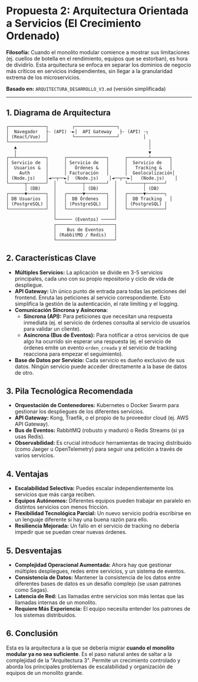 # Propuesta 2: Arquitectura Orientada a Servicios (El Crecimiento Ordenado)

**Filosofía:** Cuando el monolito modular comience a mostrar sus limitaciones (ej. cuellos de botella en el rendimiento, equipos que se estorban), es hora de dividirlo. Esta arquitectura se enfoca en separar los dominios de negocio más críticos en servicios independientes, sin llegar a la granularidad extrema de los microservicios.

**Basado en:** `ARQUITECTURA_DESARROLLO_V3.md` (versión simplificada)

---

## 1. Diagrama de Arquitectura

```
┌──────────────┐         ┌────────────────┐
│  Navegador   ├- (API) -►│  API Gateway   ├- (API) -┐
│ (React/Vue)  │         └────────────────┘         │
└──────────────┘                                      │
   ▲                                                  │
   │                                                  ▼
┌──┴───────────┐      ┌───────────────┐      ┌────────┴───────┐
│ Servicio de  │      │ Servicio de   │      │  Servicio de   │
│  Usuarios &  │      │   Órdenes &   │      │   Tracking &   │
│    Auth      │      │ Facturación   │      │  Geolocalización│
│ (Node.js)    │◄──┬──►│  (Node.js)    │◄──┬──►│   (Node.js)    │
└──────┬───────┘  │   └──────┬────────┘  │   └──────┬───────┘
       │ (DB)     │          │ (DB)      │          │ (DB)
┌──────▼───────┐  │   ┌──────▼────────┐  │   ┌──────▼───────┐
│ DB Usuarios  │  │   │  DB Órdenes   │  │   │  DB Tracking   │
│ (PostgreSQL) │  │   │ (PostgreSQL)  │  │   │ (PostgreSQL) │
└──────────────┘  │   └───────────────┘  │   └──────────────┘
                  │                      │
                  └────── (Eventos) ─────┘
                  ┌──────────────────────┐
                  │    Bus de Eventos    │
                  │ (RabbitMQ / Redis)   │
                  └──────────────────────┘
```

## 2. Características Clave

*   **Múltiples Servicios:** La aplicación se divide en 3-5 servicios principales, cada uno con su propio repositorio y ciclo de vida de despliegue.
*   **API Gateway:** Un único punto de entrada para todas las peticiones del frontend. Enruta las peticiones al servicio correspondiente. Esto simplifica la gestión de la autenticación, el rate limiting y el logging.
*   **Comunicación Síncrona y Asíncrona:**
    *   **Síncrona (API):** Para peticiones que necesitan una respuesta inmediata (ej. el servicio de órdenes consulta al servicio de usuarios para validar un cliente).
    *   **Asíncrona (Bus de Eventos):** Para notificar a otros servicios de que algo ha ocurrido sin esperar una respuesta (ej. el servicio de órdenes emite un evento `orden_creada` y el servicio de tracking reacciona para empezar el seguimiento).
*   **Base de Datos por Servicio:** Cada servicio es dueño exclusivo de sus datos. Ningún servicio puede acceder directamente a la base de datos de otro.

## 3. Pila Tecnológica Recomendada

*   **Orquestación de Contenedores:** Kubernetes o Docker Swarm para gestionar los despliegues de los diferentes servicios.
*   **API Gateway:** Kong, Traefik, o el propio de tu proveedor cloud (ej. AWS API Gateway).
*   **Bus de Eventos:** RabbitMQ (robusto y maduro) o Redis Streams (si ya usas Redis).
*   **Observabilidad:** Es crucial introducir herramientas de tracing distribuido (como Jaeger u OpenTelemetry) para seguir una petición a través de varios servicios.

## 4. Ventajas

*   **Escalabilidad Selectiva:** Puedes escalar independientemente los servicios que más carga reciben.
*   **Equipos Autónomos:** Diferentes equipos pueden trabajar en paralelo en distintos servicios con menos fricción.
*   **Flexibilidad Tecnológica Parcial:** Un nuevo servicio podría escribirse en un lenguaje diferente si hay una buena razón para ello.
*   **Resiliencia Mejorada:** Un fallo en el servicio de tracking no debería impedir que se puedan crear nuevas órdenes.

## 5. Desventajas

*   **Complejidad Operacional Aumentada:** Ahora hay que gestionar múltiples despliegues, redes entre servicios, y un sistema de eventos.
*   **Consistencia de Datos:** Mantener la consistencia de los datos entre diferentes bases de datos es un desafío complejo (se usan patrones como Sagas).
*   **Latencia de Red:** Las llamadas entre servicios son más lentas que las llamadas internas de un monolito.
*   **Requiere Más Experiencia:** El equipo necesita entender los patrones de los sistemas distribuidos.

## 6. Conclusión

Esta es la arquitectura a la que se debería migrar **cuando el monolito modular ya no sea suficiente**. Es el paso natural antes de saltar a la complejidad de la "Arquitectura 3". Permite un crecimiento controlado y aborda los principales problemas de escalabilidad y organización de equipos de un monolito grande.

